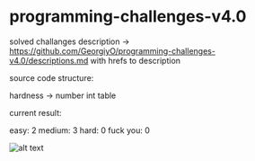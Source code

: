 # programming-challenges-v4.0

solved challanges description -> https://github.com/GeorgiyO/programming-challenges-v4.0/descriptions.md with hrefs to description

source code structure:

hardness -> number int table

current result:

easy:     2
medium:   3
hard:     0
fuck you: 0

![alt text](https://i.imgur.com/frF3nX9.jpg)
